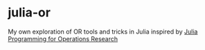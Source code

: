 # julia-or
My own exploration of OR tools and tricks in Julia inspired by [Julia Programming for Operations Research](https://juliabook.chkwon.net/book)
